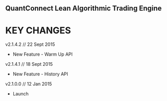## QuantConnect Lean Algorithmic Trading Engine ##

# KEY CHANGES


v2.1.4.2	//	22 Sept 2015
 - New Feature - Warm Up API

v2.1.4.1	//	18 Sept 2015
 - New Feature - History API

v2.1.0.0	// 12 Jan 2015
 - Launch




